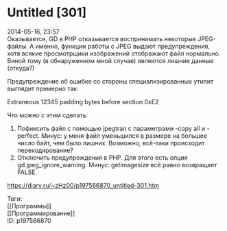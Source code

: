 Untitled [301]
===============

   
 2014-05-16, 23:57   
  Оказывается, GD в PHP отказывается воспринимать некоторые JPEG-файлы. А именно, функции работы с JPEG выдают предупреждения, хотя всякие просмотрщики изображений отображают файл нормально. Виной тому (в обнаруженном мной случае) являются лишние данные (откуда?)   
   
 Предупреждение об ошибке со стороны специализированных утилит выглядит примерно так:   
   
 Extraneous 12345 padding bytes before section 0xE2   
   
 Что можно с этим сделать:   
 1) Пофиксить файл с помощью jpegtran с параметрами -copy all и -perfect. Минус: у меня файл уменьшился в размере на большее число байт, чем было лишних. Возможно, всё-таки происходит перекодирование?   
 2) Отключить предупреждения в PHP. Для этого есть опция gd.jpeg\_ignore\_warning. Минус: getimagesize всё равно возвращает FALSE.   
    
 <https://diary.ru/~zHz00/p197566870_untitled-301.htm>   
   
 Теги:   
 [[Программы]]   
 [[Программирование]]   
 ID: p197566870